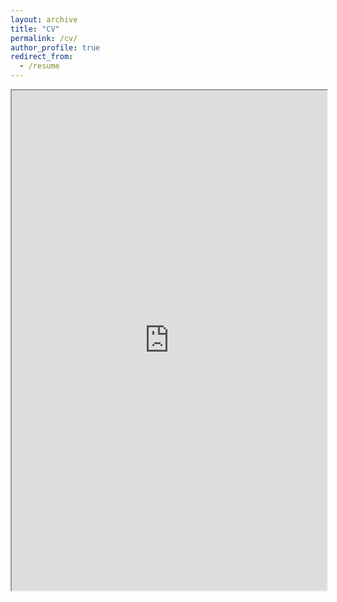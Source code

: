 ```yaml
---
layout: archive
title: "CV"
permalink: /cv/
author_profile: true
redirect_from:
  - /resume
---
```


<iframe src="https://drive.google.com/file/d/15WojzZ576AhmEW0mKwsvlOgs2-Dtr4IB/view?usp=sharing" width="100%" height="800"></iframe>

